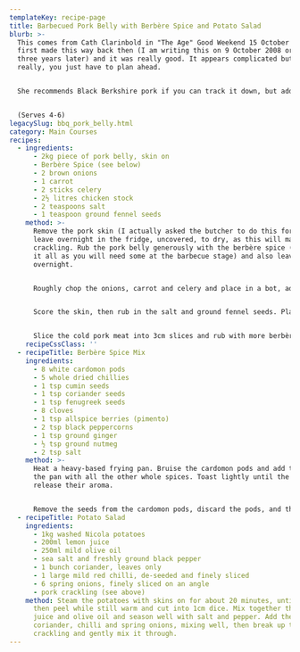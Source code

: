 ```yaml
---
templateKey: recipe-page
title: Barbecued Pork Belly with Berbère Spice and Potato Salad
blurb: >-
  This comes from Cath Clarinbold in "The Age" Good Weekend 15 October 2005. I
  first made this way back then (I am writing this on 9 October 2008 or nearly
  three years later) and it was really good. It appears complicated but isn't
  really, you just have to plan ahead.


  She recommends Black Berkshire pork if you can track it down, but adds that more conventional pork works well too.


  (Serves 4-6)
legacySlug: bbq_pork_belly.html
category: Main Courses
recipes:
  - ingredients:
      - 2kg piece of pork belly, skin on
      - Berbère Spice (see below)
      - 2 brown onions
      - 1 carrot
      - 2 sticks celery
      - 2½ litres chicken stock
      - 2 teaspoons salt
      - 1 teaspoon ground fennel seeds
    method: >-
      Remove the pork skin (I actually asked the butcher to do this for me) and
      leave overnight in the fridge, uncovered, to dry, as this will make better
      crackling. Rub the pork belly generously with the berbère spice (don't use
      it all as you will need some at the barbecue stage) and also leave
      overnight.


      Roughly chop the onions, carrot and celery and place in a bot, add the belly and cover with chicken stock. Bring to the boil and then reduce to a simmer and cook until completely tender — about 1 to 1½ hours. Remove the belly and allow to cool completely (preferably refrigerated for a couple of hours). I put it away again overnight. Discard the liquid.


      Score the skin, then rub in the salt and ground fennel seeds. Place on a baking tray with a wire rack on top to prevent the skin from curling and cokk at 220°C for about 40 to 60 minutes, or until crisp. Set aside for use in the potato salad.


      Slice the cold pork meat into 3cm slices and rub with more berbère spice mix, and barbecue until nicely coloured and heated right through. Serve with the potato salad. I also serve it with red cabbage.
    recipeCssClass: ''
  - recipeTitle: Berbère Spice Mix
    ingredients:
      - 8 white cardomon pods
      - 5 whole dried chillies
      - 1 tsp cumin seeds
      - 1 tsp coriander seeds
      - 1 tsp fenugreek seeds
      - 8 cloves
      - 1 tsp allspice berries (pimento)
      - 2 tsp black peppercorns
      - 1 tsp ground ginger
      - ½ tsp ground nutmeg
      - 2 tsp salt
    method: >-
      Heat a heavy-based frying pan. Bruise the cardomon pods and add them to
      the pan with all the other whole spices. Toast lightly until the pods
      release their aroma.


      Remove the seeds from the cardomon pods, discard the pods, and then grind all the roasted spices to a fine powder. Mix together with the ginger, nutmeg and salt. Store in an airtight container away from strong light, or in the freezer.
  - recipeTitle: Potato Salad
    ingredients:
      - 1kg washed Nicola potatoes
      - 200ml lemon juice
      - 250ml mild olive oil
      - sea salt and freshly ground black pepper
      - 1 bunch coriander, leaves only
      - 1 large mild red chilli, de-seeded and finely sliced
      - 6 spring onions, finely sliced on an angle
      - pork crackling (see above)
    method: Steam the potatoes with skins on for about 20 minutes, until tender,
      then peel while still warm and cut into 1cm dice. Mix together the lemon
      juice and olive oil and season well with salt and pepper. Add the
      coriander, chilli and spring onions, mixing well, then break up the pork
      crackling and gently mix it through.
---
```

